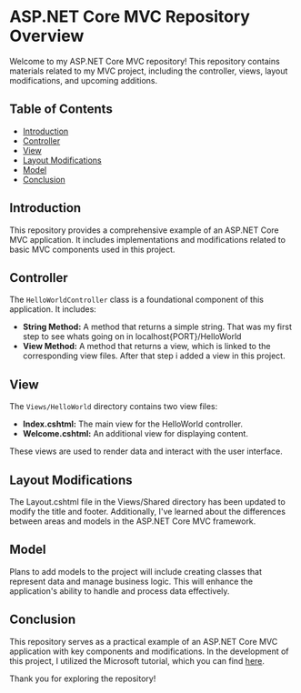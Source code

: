 # ASP.NET Core MVC Repository Overview

Welcome to my ASP.NET Core MVC repository! This repository contains materials related to my MVC project, including the controller, views, layout modifications, and upcoming additions.

## Table of Contents

- [Introduction](#introduction)
- [Controller](#controller)
- [View](#view)
- [Layout Modifications](#layout-modifications)
- [Model](#model)
- [Conclusion](#conclusion)

## Introduction

This repository provides a comprehensive example of an ASP.NET Core MVC application. It includes implementations and modifications related to basic MVC components used in this project.

## Controller

The `HelloWorldController` class is a foundational component of this application. It includes:

- **String Method:** A method that returns a simple string. That was my first step to see whats going on in localhost{PORT}/HelloWorld
- **View Method:** A method that returns a view, which is linked to the corresponding view files. After that step i added a view in this project.

## View

The `Views/HelloWorld` directory contains two view files:

- **Index.cshtml:** The main view for the HelloWorld controller.
- **Welcome.cshtml:** An additional view for displaying content.

These views are used to render data and interact with the user interface.

## Layout Modifications

The Layout.cshtml file in the Views/Shared directory has been updated to modify the title and footer. 
Additionally, I've learned about the differences between areas and models in the ASP.NET Core MVC framework.

## Model

Plans to add models to the project will include creating classes that represent data and manage business logic. This will enhance the application's ability to handle and process data effectively.

## Conclusion

This repository serves as a practical example of an ASP.NET Core MVC application with key components and modifications. 
In the development of this project, I utilized the Microsoft tutorial, which you can find [here](https://learn.microsoft.com/en-us/aspnet/core/tutorials/first-mvc-app/start-mvc?view=aspnetcore-8.0&tabs=visual-studio).

Thank you for exploring the repository!
